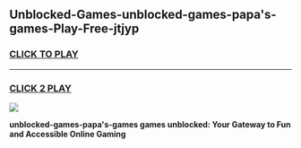 
## Unblocked-Games-unblocked-games-papa's-games-Play-Free-jtjyp
<h3>
<a href="https://premium76.site?title=unblocked-games-papa's-games&ref=18A1">CLICK TO PLAY</a></h3>
<hr>

<h3>
<a href="https://premium76.site?title=unblocked-games-papa's-games&ref=18A1">CLICK 2 PLAY</a>
  
</h3>

<a href="https://premium76.site?title=unblocked-games-papa's-games&ref=18A1"><img src="https://clearcache.store/games.png"></a>


**unblocked-games-papa's-games games unblocked: Your Gateway to Fun and Accessible Online Gaming**

